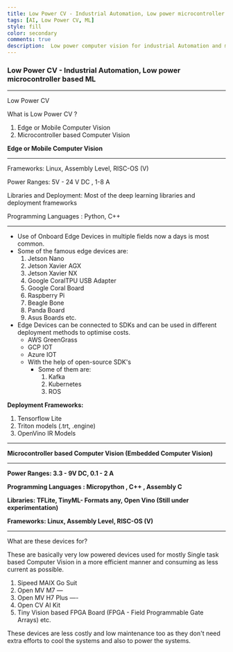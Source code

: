 ```yaml
---
title: Low Power CV - Industrial Automation, Low power microcontroller based ML
tags: [AI, Low Power CV, ML]
style: fill
color: secondary
comments: true
description:  Low power computer vision for industrial Automation and microcontroller based ML.
---
```




### Low Power CV - Industrial Automation, Low power microcontroller based ML

---

Low Power CV 

What is Low Power CV ?

1. Edge or Mobile Computer Vision
2. Microcontroller based Computer Vision

**Edge or Mobile Computer Vision**

---

Frameworks: Linux, Assembly Level, RISC-OS (V)

 Power Ranges:  5V - 24 V DC , 1-8 A 

Libraries and Deployment: Most of the deep learning libraries and deployment frameworks

Programming Languages : Python, C++ 

---

- Use of  Onboard Edge Devices in multiple fields now a days is most common.
- Some of the famous edge devices are:
    1. Jetson Nano
    2. Jetson Xavier AGX
    3. Jetson Xavier NX
    4. Google CoralTPU USB Adapter 
    5. Google Coral Board
    6. Raspberry Pi
    7. Beagle Bone
    8. Panda Board
    9. Asus Boards etc.
- Edge Devices can be connected to SDKs and can be used in different deployment methods to optimise costs.
    - AWS GreenGrass
    - GCP IOT
    - Azure IOT
    - With the help of open-source SDK's
        - Some of them are:
            1. Kafka
            2. Kubernetes
            3. ROS

**Deployment Frameworks:**

1. Tensorflow Lite
2. Triton models (.trt, .engine)
3. OpenVino IR Models

---

**Microcontroller based Computer Vision (Embedded Computer Vision)**

---

**Power Ranges:  3.3 - 9V DC, 0.1 - 2 A**

**Programming Languages : Micropython , C++ , Assembly C**

**Libraries: TFLite, TinyML- Formats any, Open Vino (Still under experimentation)**

**Frameworks: Linux, Assembly Level, RISC-OS (V)**

---

What are these devices for?

These are basically very low powered devices used for mostly Single task based Computer Vision in a more efficient manner and consuming as less current as possible.

1. Sipeed MAIX Go Suit
2. Open MV M7 —
3. Open MV H7 Plus —-
4. Open CV AI Kit
5. Tiny Vision based FPGA Board  (FPGA - Field Programmable Gate Arrays) etc.

These devices are less costly and low maintenance too as they don't need extra efforts to cool the systems and also to power the systems.
